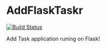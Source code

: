 # AddFlaskTaskr

[![Build Status](https://travis-ci.org/Copser/AddFlaskTaskr.svg?branch=master)](https://travis-ci.org/Copser/AddFlaskTaskr)

Add Task application runing on Flask!
